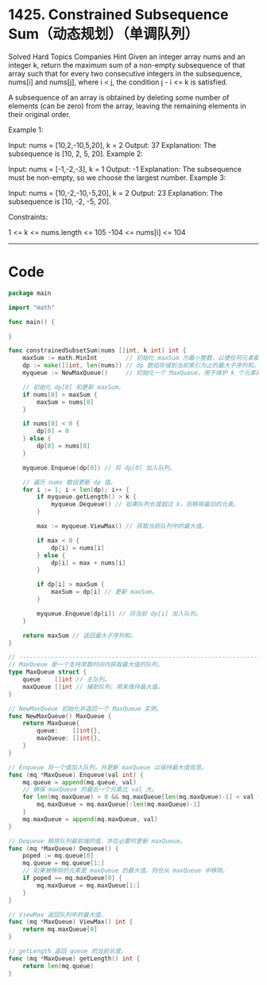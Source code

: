 # 1425. Constrained Subsequence Sum（动态规划）（单调队列）

Solved
Hard
Topics
Companies
Hint
Given an integer array nums and an integer k, return the maximum sum of a non-empty subsequence of that array such that for every two consecutive integers in the subsequence, nums[i] and nums[j], where i < j, the condition j - i <= k is satisfied.

A subsequence of an array is obtained by deleting some number of elements (can be zero) from the array, leaving the remaining elements in their original order.

Example 1:

Input: nums = [10,2,-10,5,20], k = 2
Output: 37
Explanation: The subsequence is [10, 2, 5, 20].
Example 2:

Input: nums = [-1,-2,-3], k = 1
Output: -1
Explanation: The subsequence must be non-empty, so we choose the largest number.
Example 3:

Input: nums = [10,-2,-10,-5,20], k = 2
Output: 23
Explanation: The subsequence is [10, -2, -5, 20].

Constraints:

1 <= k <= nums.length <= 105
-104 <= nums[i] <= 104

---

# Code

```go
package main

import "math"

func main() {

}

func constrainedSubsetSum(nums []int, k int) int {
	maxSum := math.MinInt        // 初始化 maxSum 为最小整数，以便任何元素都能比它大。
	dp := make([]int, len(nums)) // dp 数组存储到当前索引为止的最大子序列和。
	myqueue := NewMaxQueue()     // 初始化一个 MaxQueue，用于维护 k 个元素的最大值。

	// 初始化 dp[0] 和更新 maxSum。
	if nums[0] > maxSum {
		maxSum = nums[0]
	}

	if nums[0] < 0 {
		dp[0] = 0
	} else {
		dp[0] = nums[0]
	}

	myqueue.Enqueue(dp[0]) // 将 dp[0] 加入队列。

	// 遍历 nums 数组更新 dp 值。
	for i := 1; i < len(dp); i++ {
		if myqueue.getLength() > k {
			myqueue.Dequeue() // 如果队列长度超过 k，则移除最旧的元素。
		}

		max := myqueue.ViewMax() // 获取当前队列中的最大值。

		if max < 0 {
			dp[i] = nums[i]
		} else {
			dp[i] = max + nums[i]
		}

		if dp[i] > maxSum {
			maxSum = dp[i] // 更新 maxSum。
		}

		myqueue.Enqueue(dp[i]) // 将当前 dp[i] 加入队列。
	}

	return maxSum // 返回最大子序列和。
}

// ---------------------------------------------------------------------------------------------------------
// MaxQueue 是一个支持常数时间内获取最大值的队列。
type MaxQueue struct {
	queue    []int // 主队列。
	maxQueue []int // 辅助队列，用来维持最大值。
}

// NewMaxQueue 初始化并返回一个 MaxQueue 实例。
func NewMaxQueue() MaxQueue {
	return MaxQueue{
		queue:    []int{},
		maxQueue: []int{},
	}
}

// Enqueue 将一个值加入队列，并更新 maxQueue 以保持最大值信息。
func (mq *MaxQueue) Enqueue(val int) {
	mq.queue = append(mq.queue, val)
	// 确保 maxQueue 的最后一个元素比 val 大。
	for len(mq.maxQueue) > 0 && mq.maxQueue[len(mq.maxQueue)-1] < val {
		mq.maxQueue = mq.maxQueue[:len(mq.maxQueue)-1]
	}
	mq.maxQueue = append(mq.maxQueue, val)
}

// Dequeue 移除队列最前端的值，并在必要时更新 maxQueue。
func (mq *MaxQueue) Dequeue() {
	poped := mq.queue[0]
	mq.queue = mq.queue[1:]
	// 如果被移除的元素是 maxQueue 的最大值，则也从 maxQueue 中移除。
	if poped == mq.maxQueue[0] {
		mq.maxQueue = mq.maxQueue[1:]
	}
}

// ViewMax 返回队列中的最大值。
func (mq *MaxQueue) ViewMax() int {
	return mq.maxQueue[0]
}

// getLength 返回 queue 的当前长度。
func (mq *MaxQueue) getLength() int {
	return len(mq.queue)
}
```
